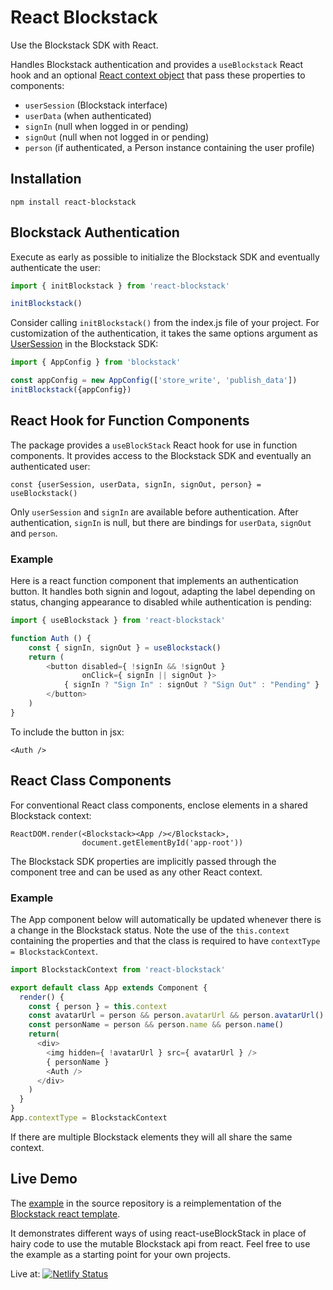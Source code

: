 # React Blockstack

Use the Blockstack SDK with React.

Handles Blockstack authentication and provides a
`useBlockstack` React hook and an optional
[React context object](https://reactjs.org/docs/context.html)
that pass these properties to components:

* `userSession` (Blockstack interface)
* `userData` (when authenticated)
* `signIn` (null when logged in or pending)
* `signOut` (null when not logged in or pending)
* `person` (if authenticated, a Person instance containing the user profile)

## Installation

    npm install react-blockstack

## Blockstack Authentication

Execute as early as possible to initialize the Blockstack SDK and eventually authenticate the user:

````javascript
import { initBlockstack } from 'react-blockstack'

initBlockstack()
````

Consider calling `initBlockstack()` from the index.js file of your project. For customization of the authentication, it takes the same options argument as [UserSession](https://blockstack.github.io/blockstack.js/classes/usersession.html) in the Blockstack SDK:

````javascript
import { AppConfig } from 'blockstack'

const appConfig = new AppConfig(['store_write', 'publish_data'])
initBlockstack({appConfig})
````

## React Hook for Function Components

The package provides a `useBlockStack` React hook for use in function components. It provides access to the Blockstack SDK and
eventually an authenticated user:

    const {userSession, userData, signIn, signOut, person} = useBlockstack()

Only `userSession` and `signIn` are available before authentication.
After authentication, `signIn` is null, but there are bindings for
`userData`, `signOut` and `person`.

### Example

Here is a react function component that implements an authentication button.
It handles both signin and logout, adapting the label depending on status, changing appearance to disabled while authentication is pending:

````javascript
import { useBlockstack } from 'react-blockstack'

function Auth () {
    const { signIn, signOut } = useBlockstack()
    return (
        <button disabled={ !signIn && !signOut }
                onClick={ signIn || signOut }>
            { signIn ? "Sign In" : signOut ? "Sign Out" : "Pending" }
        </button>
    )
}
````

To include the button in jsx:

    <Auth />

## React Class Components

For conventional React class components, enclose elements in a shared Blockstack context:

    ReactDOM.render(<Blockstack><App /></Blockstack>,
                    document.getElementById('app-root'))

The Blockstack SDK properties are implicitly passed through the component tree and can be used as any other React context.

### Example

The App component below will automatically be updated whenever there is a change in the Blockstack status.
Note the use of the `this.context` containing the properties and
that the class is required to have `contextType = BlockstackContext`.

````javascript
import BlockstackContext from 'react-blockstack'

export default class App extends Component {
  render() {
    const { person } = this.context
    const avatarUrl = person && person.avatarUrl && person.avatarUrl()
    const personName = person && person.name && person.name()
    return(
      <div>
        <img hidden={ !avatarUrl } src={ avatarUrl } />
        { personName }
        <Auth />
      </div>
    )
  }
}
App.contextType = BlockstackContext
````

If there are multiple Blockstack elements they will all share the same context.

## Live Demo

The [example](https://github.com/njordhov/react-blockstack/tree/master/example)
in the source repository is a reimplementation of the
[Blockstack react template](https://github.com/blockstack/blockstack-app-generator/tree/master/react/templates).

It demonstrates different ways of using react-useBlockStack in place of hairy
code to use the mutable Blockstack api from react.
Feel free to use the example as a starting point for your own projects.

Live at:
[![Netlify Status](https://api.netlify.com/api/v1/badges/4c1f3c5b-c184-4659-935a-c66065978127/deploy-status)](https://react-blockstack.netlify.com)
